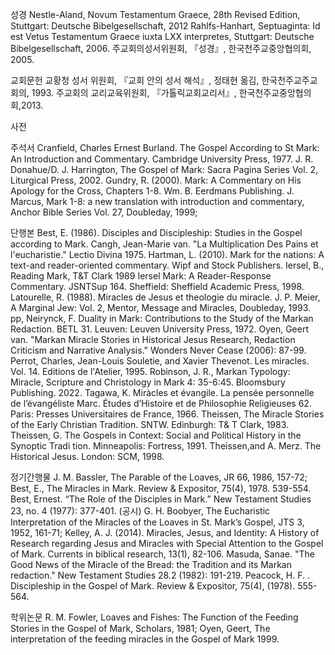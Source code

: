 




성경
Nestle-Aland, Novum Testamentum Graece, 28th Revised Edition, Stuttgart: Deutsche Bibelgesellschaft, 2012
Rahlfs-Hanhart, Septuaginta: Id est Vetus Testamentum Graece iuxta LXX interpretes, Stuttgart: Deutsche Bibelgesellschaft, 2006.
주교회의성서위원회, 『성경』, 한국천주교중앙협의회, 2005.

교회문헌
교황청 성서 위원회, 『교회 안의 성서 해석』, 정태현 옮김, 한국천주교주교회의, 1993.
주교회의 교리교육위원회, 『가톨릭교회교리서』, 한국천주교중앙협의회,2013.


사전

주석서
Cranfield, Charles Ernest Burland. The Gospel According to St Mark: An Introduction and Commentary. Cambridge University Press, 1977.
J. R. Donahue/D. J. Harrington, The Gospel of Mark: Sacra Pagina Series Vol. 2, Liturgical Press, 2002.
Gundry, R. (2000). Mark: A Commentary on His Apology for the Cross, Chapters 1-8. Wm. B. Eerdmans Publishing.
J. Marcus, Mark 1-8: a new translation with introduction and commentary, Anchor Bible Series Vol. 27, Doubleday, 1999;


단행본
Best, E. (1986). Disciples and Discipleship: Studies in the Gospel according to Mark.
Cangh, Jean-Marie van. "La Multiplication Des Pains et l'eucharistie." Lectio Divina 1975.
Hartman, L. (2010). Mark for the nations: A text-and reader-oriented commentary. Wipf and Stock Publishers.
Iersel, B., Reading Mark, T&T Clark 1989
Iersel Mark: A Reader-Response Commentary. JSNTSup 164. Sheffield: Sheffield Aca­demic Press, 1998.
Latourelle, R. (1988). Miracles de Jesus et theologie du miracle.
J. P. Meier, A Marginal Jew: Vol. 2, Mentor, Message and Miracles, Doubleday, 1993. pp,
Neirynck, F. Duality in Mark: Contributions to the Study of the Markan Redaction. BETL 31. Leuven: Leuven University Press, 1972.
Oyen, Geert van. "Markan Miracle Stories in Historical Jesus Research, Redaction Criticism and Narrative Analysis." Wonders Never Cease (2006): 87-99.
Perrot, Charles, Jean-Louis Souletie, and Xavier Thevenot. Les miracles. Vol. 14. Editions de l'Atelier, 1995.
Robinson, J. R., Markan Typology: Miracle, Scripture and Christology in Mark 4: 35-6:45. Bloomsbury Publishing. 2022.
Tagawa, K. Miràcles et évangile. La pensée personnelle de l’évangéliste Marc. Études d’Histoire et de Philosophie Religieuses 62. Paris: Presses Universitaires de France, 1966.
Theissen, The Miracle Stories of the Early Christian Tradition. SNTW. Edinburgh: T& T Clark, 1983.
Theissen, G. The Gospels in Context: Social and Political History in the Synoptic Tradi­ tion. Minneapolis: Fortress, 1991.
Theissen,and A. Merz. The Historical Jesus. London: SCM, 1998.

정기간행물
J. M. Bassler, The Parable of the Loaves, JR 66, 1986, 157-72;
Best, E., The Miracles in Mark. Review & Expositor, 75(4), 1978. 539-554.
Best, Ernest. “The Role of the Disciples in Mark.” New Testament Studies 23, no. 4 (1977): 377-401. (공시)
G. H. Boobyer, The Eucharistic Interpretation of the Miracles of the Loaves in St. Mark’s Gospel, JTS 3, 1952, 161-71;
Kelley, A. J. (2014). Miracles, Jesus, and Identity: A History of Research regarding Jesus and Miracles with Special Attention to the Gospel of Mark. Currents in biblical research, 13(1), 82-106.
Masuda, Sanae. "The Good News of the Miracle of the Bread: the Tradition and its Markan redaction." New Testament Studies 28.2 (1982): 191-219.
Peacock, H. F. . Discipleship in the Gospel of Mark. Review & Expositor, 75(4), (1978). 555-564.



학위논문
R. M. Fowler, Loaves and Fishes: The Function of the Feeding Stories in the Gospel of Mark, Scholars, 1981;
Oyen, Geert, The interpretation of the feeding miracles in the Gospel of Mark 1999.







